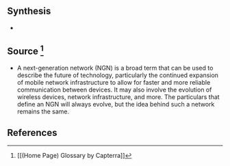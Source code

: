 ## Synthesis
- 
## Source [^1]
- A next-generation network (NGN) is a broad term that can be used to describe the future of technology, particularly the continued expansion of mobile network infrastructure to allow for faster and more reliable communication between devices. It may also involve the evolution of wireless devices, network infrastructure, and more. The particulars that define an NGN will always evolve, but the idea behind such a network remains the same.
## References

[^1]: [[(Home Page) Glossary by Capterra]]